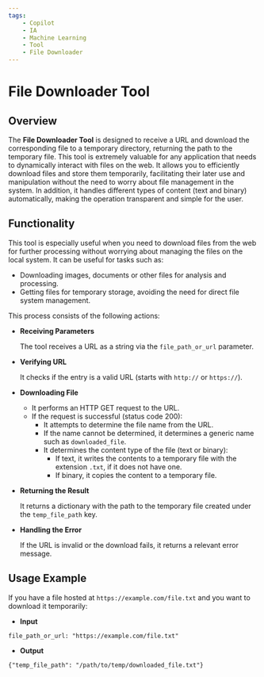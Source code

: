 ```yaml
---
tags:
    - Copilot
    - IA
    - Machine Learning
    - Tool
    - File Downloader
---
```


# File Downloader Tool

## Overview

The **File Downloader Tool** is designed to receive a URL and download the corresponding file to a temporary directory, returning the path to the temporary file. This tool is extremely valuable for any application that needs to dynamically interact with files on the web. It allows you to efficiently download files and store them temporarily, facilitating their later use and manipulation without the need to worry about file management in the system. In addition, it handles different types of content (text and binary) automatically, making the operation transparent and simple for the user.

## Functionality

This tool is especially useful when you need to download files from the web for further processing without worrying about managing the files on the local system. It can be useful for tasks such as:

- Downloading images, documents or other files for analysis and processing.
- Getting files for temporary storage, avoiding the need for direct file system management.

This process consists of the following actions:

- **Receiving Parameters**
    
    The tool receives a URL as a string via the `file_path_or_url` parameter.

- **Verifying URL**
    
    It checks if the entry is a valid URL (starts with `http://` or `https://`).

- **Downloading File**

    - It performs an HTTP GET request to the URL.
    - If the request is successful (status code 200):
        - It attempts to determine the file name from the URL.
        - If the name cannot be determined, it determines a generic name such as
        `downloaded_file`.
        - It determines the content type of the file (text or binary):
            - If text, it writes the contents to a temporary file with the extension `.txt`, if it does not have one.
            - If binary, it copies the content to a temporary file.

- **Returning the Result**
    
    It returns a dictionary with the path to the temporary file created under the `temp_file_path` key.

- **Handling the Error**

    If the URL is invalid or the download fails, it returns a relevant error message.

## Usage Example

If you have a file hosted at `https://example.com/file.txt` and you want to download it temporarily:

- **Input**

```
file_path_or_url: "https://example.com/file.txt"
```

- **Output**

```
{"temp_file_path": "/path/to/temp/downloaded_file.txt"}
```